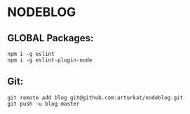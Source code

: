 # NODEBLOG

## GLOBAL Packages:
    npm i -g eslint
    npm i -g eslint-plugin-node
    
    
## Git:
    git remote add blog git@github.com:arturkat/nodeblog.git
    git push -u blog master
